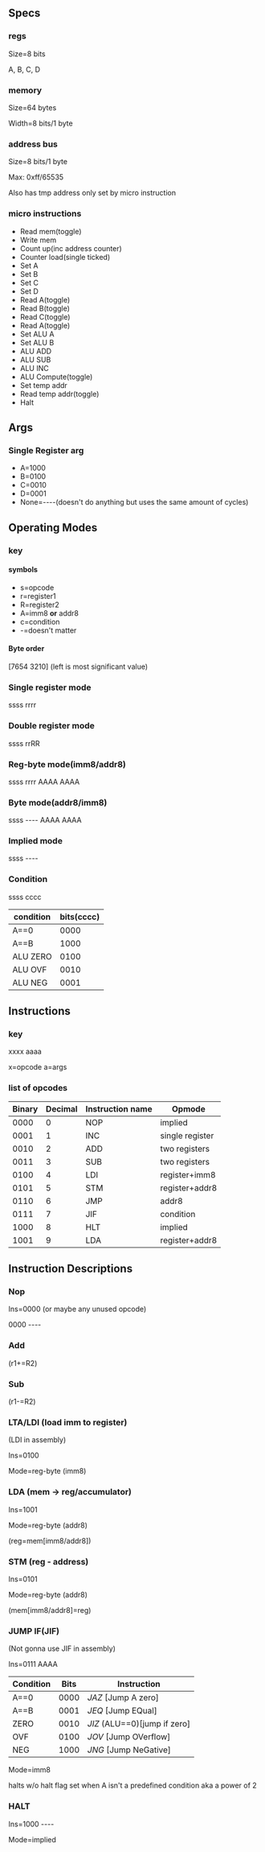 ## Specs
### regs
Size=8 bits

A, B, C, D
### memory
Size=64 bytes

Width=8 bits/1 byte

### address bus
Size=8 bits/1 byte

Max: 0xff/65535

Also has tmp address only set by micro instruction

### micro instructions
- Read mem(toggle)
- Write mem
- Count up(inc address counter)
- Counter load(single ticked)
- Set A
- Set B
- Set C
- Set D
- Read A(toggle)
- Read B(toggle)
- Read C(toggle)
- Read A(toggle)
- Set ALU A
- Set ALU B
- ALU ADD
- ALU SUB
- ALU INC
- ALU Compute(toggle)
- Set temp addr
- Read temp addr(toggle)
- Halt

## Args

### Single Register arg
- A=1000
- B=0100
- C=0010
- D=0001
- None=----(doesn't do anything but uses the same amount of cycles)


## Operating Modes
### **key**
#### symbols
- s=opcode
- r=register1
- R=register2
- A=imm8 **or** addr8
- c=condition
- -=doesn't matter
#### Byte order
\[7654 3210] (left is most significant value)

### Single register mode
ssss rrrr

### Double register mode
ssss rrRR

### Reg-byte mode(imm8/addr8)
ssss rrrr
AAAA AAAA

### Byte mode(addr8/imm8)
ssss ----
AAAA AAAA

### Implied mode
ssss ----

### Condition
ssss cccc

| condition | bits(cccc) |
| --------- | ---------- |
| A\==0     | 0000       |
| A\==B     | 1000       |
| ALU ZERO  | 0100       |
| ALU OVF   | 0010       |
| ALU NEG   | 0001       |


## Instructions

### **key**
xxxx aaaa

x=opcode
a=args

### list of opcodes

| Binary | Decimal | Instruction name | Opmode          |
| ------ | ------- | ---------------- | --------------- |
| 0000   | 0       | NOP              | implied         |
| 0001   | 1       | INC              | single register |
| 0010   | 2       | ADD              | two registers   |
| 0011   | 3       | SUB              | two registers   |
| 0100   | 4       | LDI              | register+imm8   |
| 0101   | 5       | STM              | register+addr8  |
| 0110   | 6       | JMP              | addr8           |
| 0111   | 7       | JIF              | condition       |
| 1000   | 8       | HLT              | implied         |
| 1001   | 9       | LDA              | register+addr8  |


## Instruction Descriptions

### Nop
Ins=0000 (or maybe any unused opcode)

0000 ----

### Add
(r1+=R2)

### Sub
(r1-=R2)

### LTA/LDI (load imm to register)
(LDI in assembly)

Ins=0100

Mode=reg-byte (imm8)

### LDA (mem -> reg/accumulator)
Ins=1001

Mode=reg-byte (addr8)

(reg=mem\[imm8/addr8])

### STM (reg - address)
Ins=0101

Mode=reg-byte (addr8)

(mem\[imm8/addr8]=reg)

### JUMP IF(JIF)
(Not gonna use JIF in assembly)

Ins=0111 AAAA

| Condition | Bits | Instruction                    |
| --------- | ---- | ------------------------------ |
| A\==0     | 0000 | *JAZ* \[Jump A zero]           |
| A\==B     | 0001 | *JEQ* \[Jump EQual]            |
| ZERO      | 0010 | *JIZ* (ALU\==0)\[jump if zero] |
| OVF       | 0100 | *JOV* \[Jump OVerflow]         |
| NEG       | 1000 | *JNG* \[Jump NeGative]         |

Mode=imm8

halts w/o halt flag set when A isn't a predefined condition aka a power of 2

### HALT
Ins=1000 ----

Mode=implied
